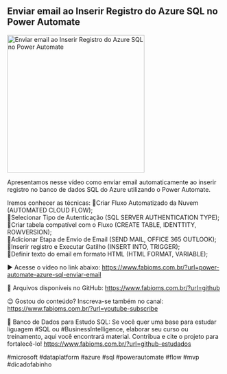 ## Enviar email ao Inserir Registro do Azure SQL no Power Automate

<img src="https://fabioms.com.br//uploads/youtube/LeX1_oRDtM4.png" alt="Enviar email ao Inserir Registro do Azure SQL no Power Automate" title="Azure SQL" width="320"/>

Apresentamos nesse vídeo como enviar email automaticamente ao inserir registro no banco de dados SQL do Azure utilizando o Power Automate.

Iremos conhecer as técnicas:
🔹Criar Fluxo Automatizado da Nuvem (AUTOMATED CLOUD FLOW);  
🔹Selecionar Tipo de Autenticação (SQL SERVER AUTHENTICATION TYPE);  
🔹Criar tabela compatível com o Fluxo (CREATE TABLE, IDENTTITY, ROWVERSION);  
🔹Adicionar Etapa de Envio de Email (SEND MAIL, OFFICE 365 OUTLOOK);  
🔹Inserir registro e Executar Gatilho (INSERT INTO, TRIGGER);  
🔹Definir texto do email em formato HTML (HTML FORMAT, VARIABLE);  

▶️ Acesse o vídeo no link abaixo:
https://www.fabioms.com.br/?url=power-automate-azure-sql-enviar-email

📁 Arquivos disponíveis no GitHub:
https://www.fabioms.com.br/?url=github

😉 Gostou do conteúdo? Inscreva-se também no canal:
https://www.fabioms.com.br/?url=youtube-subscribe

🎁 Banco de Dados para Estudo SQL:
Se você quer uma base para estudar liguagem #SQL ou #BusinessIntelligence, elaborar seu curso ou treinamento, aqui você encontrará material. 
Contribua e cite o projeto para fortalecê-lo!
https://www.fabioms.com.br/?url=github-estudados

#microsoft #dataplatform #azure #sql #powerautomate #flow #mvp #dicadofabinho